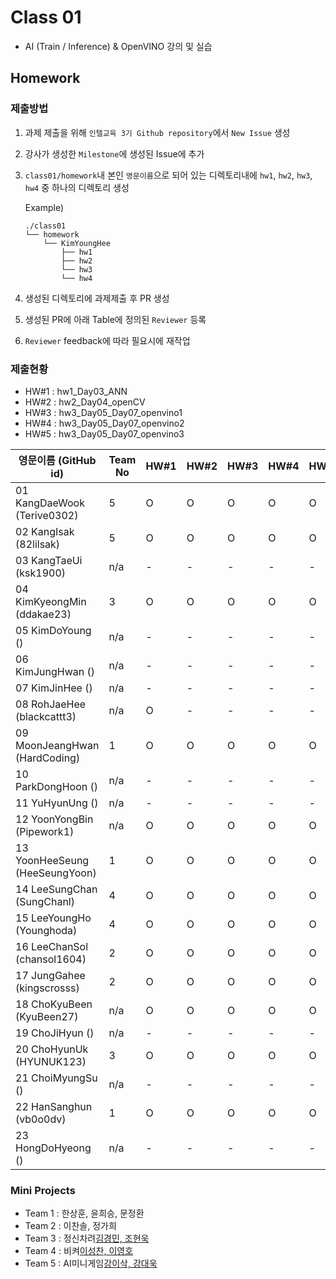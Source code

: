 # Class 01

* AI (Train / Inference) & OpenVINO 강의 및 실습

## Homework

### 제출방법

1. 과제 제출을 위해 `인텔교육 3기 Github repository`에서 `New Issue` 생성

2. 강사가 생성한 `Milestone`에 생성된 Issue에 추가 

3. `class01/homework`내 본인 `영문이름`으로 되어 있는 디렉토리내에 `hw1`, `hw2`, `hw3`, `hw4` 중 하나의 디렉토리 생성

    Example)
    ```
    ./class01
    └── homework
        └── KimYoungHee
            ├── hw1
            ├── hw2
            └── hw3
            └── hw4
    ```

4. 생성된 디렉토리에 과제제출 후 PR 생성

5. 생성된 PR에 아래 Table에 정의된 `Reviewer` 등록

6. `Reviewer` feedback에 따라 필요시에 재작업

### 제출현황

* HW#1 : hw1_Day03_ANN
* HW#2 : hw2_Day04_openCV
* HW#3 : hw3_Day05_Day07_openvino1
* HW#4 : hw3_Day05_Day07_openvino2
* HW#5 : hw3_Day05_Day07_openvino3

| 영문이름 (GitHub id)           | Team No | HW#1 | HW#2 | HW#3 | HW#4 | HW#5 | Reviewer1 | Reviewer2 |
|-------------------------------|---------|------|------|------|------|------|----------|----------|
| 01 KangDaeWook (Terive0302) | 5 | O | O | O | O | O | J-WBaek |
| 02 KangIsak (82lilsak) | 5 | O | O | O | O | O | J-WBaek |
| 03 KangTaeUi (ksk1900) | n/a | - | - | - | - | - | J-WBaek |
| 04 KimKyeongMin (ddakae23) | 3 | O | O | O | O | O | J-WBaek |
| 05 KimDoYoung () | n/a | - | - | - | - | - | J-WBaek |
| 06 KimJungHwan () | n/a | - | - | - | - | - | J-WBaek |
| 07 KimJinHee () | n/a | - | - | - | - | - | J-WBaek |
| 08 RohJaeHee (blackcattt3) | n/a | O | - | - | - | - | J-WBaek |
| 09 MoonJeangHwan (HardCoding) | 1 | O | O | O | O | O | J-WBaek |
| 10 ParkDongHoon () | n/a | - | - | - | - | - | J-WBaek |
| 11 YuHyunUng () | n/a | - | - | - | - | - | J-WBaek |
| 12 YoonYongBin (Pipework1) | n/a | O | O | O | O | O | J-WBaek |
| 13 YoonHeeSeung (HeeSeungYoon) | 1 | O | O | O | O | O | J-WBaek |
| 14 LeeSungChan (SungChanl) | 4 | O | O | O | O | O | J-WBaek |
| 15 LeeYoungHo  (Younghoda) | 4 | O | O | O | O | O | J-WBaek |
| 16 LeeChanSol  (chansol1604) | 2 | O | O | O | O | O | J-WBaek |
| 17 JungGahee	 (kingscrosss) | 2 | O | O | O | O | O | J-WBaek |
| 18 ChoKyuBeen (KyuBeen27) | n/a | O | O | O | O | O | J-WBaek |
| 19 ChoJiHyun () | n/a | - | - | - | - | - | J-WBaek |
| 20 ChoHyunUk (HYUNUK123) | 3 | O | O | O | O | O | J-WBaek |
| 21 ChoiMyungSu () | n/a | - | - | - | - | - | J-WBaek |
| 22 HanSanghun (vb0o0dv) | 1 | O | O | O | O | O | J-WBaek |
| 23 HongDoHyeong () | n/a | - | - | - | - | - | J-WBaek |




### Mini Projects

* Team 1 : 한상훈, 윤희승, 문정환
* Team 2 : 이찬솔, 정가희
* Team 3 : 정신차려[김경민, 조현욱](./homework/ChoHyunuk/hw3_Day05_Day07_openvino/miniproject/eye_detection.odp)
* Team 4 : 비켜[이성찬, 이영호](./homework/LeeSungchan/hw3_Day05_Day07_openvino/dfd96302f57fc01d.pptx)
* Team 5 : AI미니게임[강이삭, 강대욱](./homework/KangIsak/hw1_Day07_openvino/AI_.pptx)
